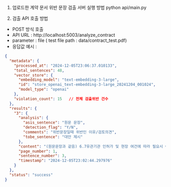 1. 업로드한 계약 문서 위반 문장 검출 서버 실행 방법
  python api/main.py

2. 검출 API 호출 방법
- POST 방식 호출
- API URL : http://localhost:5003/analyze_contract
- parameter : file
              ( test file path : data/contract_test.pdf)
- 응답값 예시 :
```json
{
  "metadata": {
    "processed_at": "2024-12-05T23:06:37.010133",
    "total_sentences": 48,
    "vector_store": {
      "embedding_model": "text-embedding-3-large",
      "id": "store_openai_text-embedding-3-large_20241204_001024",
      "model_type": "openai"
    },
    "violation_count": 15   // 전체 검출위반 건수
  },
  "results": {
    "3": {
      "analysis": {
        "asis_sentence": "원문 문장",
        "detection_flag": "Y/N",
        "comments": "위반문장일때 위반인 이유/검토의견",
        "tobe_sentence": "대안 제시"
      },
      "content": "(원문문장과 같음) 6.7유관기관 인허가 및 현장 여건에 따라 필요시 야간공사를 할 수 있으며 해당 비용을 감안하여 입찰한다.",
      "page_number": 1,
      "sentence_number": 3,
      "timestamp": "2024-12-05T23:02:44.297976"
    }
  },
  "status": "success"
}
